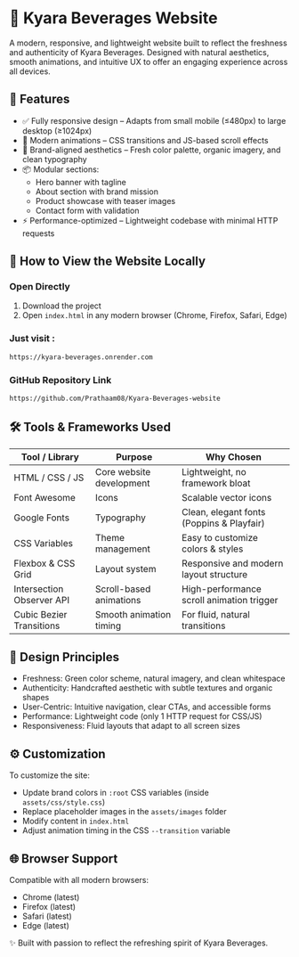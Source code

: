 # 🍃 Kyara Beverages Website

A modern, responsive, and lightweight website built to reflect the freshness and authenticity of Kyara Beverages. Designed with natural aesthetics, smooth animations, and intuitive UX to offer an engaging experience across all devices.

## 🌟 Features

- ✅ Fully responsive design – Adapts from small mobile (≤480px) to large desktop (≥1024px)
- 🎨 Modern animations – CSS transitions and JS-based scroll effects
- 🌿 Brand-aligned aesthetics – Fresh color palette, organic imagery, and clean typography
- 📦 Modular sections:
  - Hero banner with tagline
  - About section with brand mission
  - Product showcase with teaser images
  - Contact form with validation
- ⚡ Performance-optimized – Lightweight codebase with minimal HTTP requests

## 🚀 How to View the Website Locally

### Open Directly
1. Download the project
2. Open `index.html` in any modern browser (Chrome, Firefox, Safari, Edge)

### Just visit :
```bash
https://kyara-beverages.onrender.com

```

### GitHub Repository Link
```bash
https://github.com/Prathaam08/Kyara-Beverages-website

```


## 🛠 Tools & Frameworks Used

Tool / Library              | Purpose                          | Why Chosen
----------------------------|----------------------------------|-------------------------------------------------
HTML / CSS / JS             | Core website development         | Lightweight, no framework bloat
Font Awesome                | Icons                            | Scalable vector icons
Google Fonts                | Typography                       | Clean, elegant fonts (Poppins & Playfair)
CSS Variables               | Theme management                 | Easy to customize colors & styles
Flexbox & CSS Grid          | Layout system                    | Responsive and modern layout structure
Intersection Observer API   | Scroll-based animations          | High-performance scroll animation trigger
Cubic Bezier Transitions    | Smooth animation timing          | For fluid, natural transitions

## 🎨 Design Principles

- Freshness: Green color scheme, natural imagery, and clean whitespace
- Authenticity: Handcrafted aesthetic with subtle textures and organic shapes
- User-Centric: Intuitive navigation, clear CTAs, and accessible forms
- Performance: Lightweight code (only 1 HTTP request for CSS/JS)
- Responsiveness: Fluid layouts that adapt to all screen sizes

## ⚙️ Customization

To customize the site:
- Update brand colors in `:root` CSS variables (inside `assets/css/style.css`)
- Replace placeholder images in the `assets/images` folder
- Modify content in `index.html`
- Adjust animation timing in the CSS `--transition` variable

## 🌐 Browser Support

Compatible with all modern browsers:
- Chrome (latest)
- Firefox (latest)
- Safari (latest)
- Edge (latest)

✨ Built with passion to reflect the refreshing spirit of Kyara Beverages.
